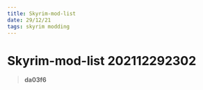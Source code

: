 ```yaml
---
title: Skyrim-mod-list
date: 29/12/21
tags: skyrim modding
---
```


# **Skyrim-mod-list** 202112292302 
> **da03f6**

  

